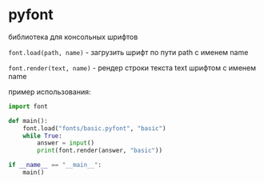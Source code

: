 # pyfont

библиотека для консольных шрифтов

`font.load(path, name)` - загрузить шрифт по пути path с именем name

`font.render(text, name)` - рендер строки текста text шрифтом с именем name

пример использования:
```py
import font

def main():
    font.load("fonts/basic.pyfont", "basic")
    while True:
        answer = input()
        print(font.render(answer, "basic"))

if __name__ == "__main__":
    main()
```
